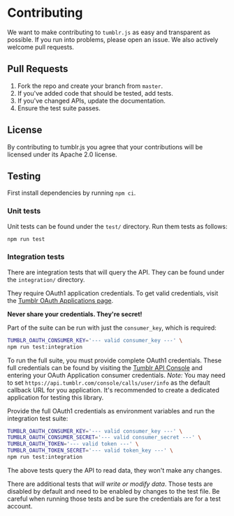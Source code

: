 # Contributing

We want to make contributing to `tumblr.js` as easy and transparent as possible. If you run into
problems, please open an issue. We also actively welcome pull requests.

## Pull Requests

1. Fork the repo and create your branch from `master`.
2. If you've added code that should be tested, add tests.
3. If you've changed APIs, update the documentation.
4. Ensure the test suite passes.

## License

By contributing to tumblr.js you agree that your contributions will be licensed under its Apache 2.0
license.

## Testing

First install dependencies by running `npm ci`.

### Unit tests

Unit tests can be found under the `test/` directory. Run them tests as follows:

```sh
npm run test
```

### Integration tests

There are integration tests that will query the API. They can be found under the `integration/`
directory.

They require OAuth1 application credentials. To get valid credentials, visit the
[Tumblr OAuth Applications page](https://www.tumblr.com/oauth/apps).

**Never share your credentials. They're secret!**

Part of the suite can be run with just the `consumer_key`, which is required:

```sh
TUMBLR_OAUTH_CONSUMER_KEY='--- valid consumer_key ---' \
npm run test:integration
```

To run the full suite, you must provide complete OAuth1 credentials. These full credentials can be
found by visiting the [Tumblr API Console](https://api.tumblr.com/console/calls/user/info) and
entering your OAuth Application consumer credentials. _Note:_ You may need to set
`https://api.tumblr.com/console/calls/user/info` as the default callback URL for you application.
It's recommended to create a dedicated application for testing this library.

Provide the full OAuth1 credentials as environment variables and run the integration test suite:

```sh
TUMBLR_OAUTH_CONSUMER_KEY='--- valid consumer_key ---' \
TUMBLR_OAUTH_CONSUMER_SECRET='--- valid consumer_secret ---' \
TUMBLR_OAUTH_TOKEN='--- valid token ---' \
TUMBLR_OAUTH_TOKEN_SECRET='--- valid token_key ---' \
npm run test:integration
```

The above tests query the API to read data, they won't make any changes.

There are additional tests that _will write or modify data_. Those tests are disabled by default and
need to be enabled by changes to the test file. Be careful when running those tests and be sure the
credentials are for a test account.
